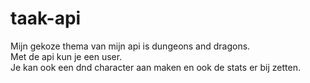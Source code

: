 # taak-api

Mijn gekoze thema van mijn api is dungeons and dragons.<br />
Met de api kun je een user.<br />
Je kan ook een dnd character aan maken en ook de stats er bij zetten.<br />

